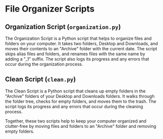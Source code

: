 # File Organizer Scripts

## Organization Script (`organization.py`)

The Organization Script is a Python script that helps to organize files and folders on your computer. It takes two folders, Desktop and Downloads, and moves their contents to an "Archive" folder with the current date. The script skips alias files and folders, and renames files with the same name by adding a "_1" suffix. The script also logs its progress and any errors that occur during the organization process.

## Clean Script (`clean.py`)

The Clean Script is a Python script that cleans up empty folders in the "Archive" folders of your Desktop and Downloads folders. It walks through the folder tree, checks for empty folders, and moves them to the trash. The script logs its progress and any errors that occur during the cleaning process.

Together, these two scripts help to keep your computer organized and clutter-free by moving files and folders to an "Archive" folder and removing empty folders.
